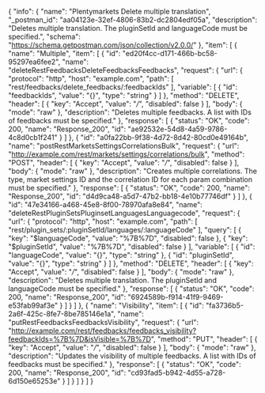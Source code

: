 {
  "info": {
    "name": "Plentymarkets Delete multiple translation",
    "_postman_id": "aa04123e-32ef-4806-83b2-dc2804edf05a",
    "description": "Deletes multiple translation. The pluginSetId and languageCode must be specified.",
    "schema": "https://schema.getpostman.com/json/collection/v2.0.0/"
  },
  "item": [
    {
      "name": "Multiple",
      "item": [
        {
          "id": "ed20f4cc-d171-466b-bc58-95297ea6fee2",
          "name": "deleteRestFeedbacksDeleteFeedbacksFeedbacks",
          "request": {
            "url": {
              "protocol": "http",
              "host": "example.com",
              "path": [
                "rest/feedbacks/delete_feedbacks/:feedbackIds"
              ],
              "variable": [
                {
                  "id": "feedbackIds",
                  "value": "{}",
                  "type": "string"
                }
              ]
            },
            "method": "DELETE",
            "header": [
              {
                "key": "Accept",
                "value": "*/*",
                "disabled": false
              }
            ],
            "body": {
              "mode": "raw"
            },
            "description": "Deletes multiple feedbacks. A list with IDs of feedbacks must be specified."
          },
          "response": [
            {
              "status": "OK",
              "code": 200,
              "name": "Response_200",
              "id": "ae92532e-54d8-4a59-9786-4c8d0cb1f241"
            }
          ]
        },
        {
          "id": "a0fa22bb-9f38-4d72-8d42-80cd0e49164b",
          "name": "postRestMarketsSettingsCorrelationsBulk",
          "request": {
            "url": "http://example.com/rest/markets/settings/correlations/bulk",
            "method": "POST",
            "header": [
              {
                "key": "Accept",
                "value": "*/*",
                "disabled": false
              }
            ],
            "body": {
              "mode": "raw"
            },
            "description": "Creates multiple correlations. The type, market settings ID and the correlation ID for each param combination must be specified."
          },
          "response": [
            {
              "status": "OK",
              "code": 200,
              "name": "Response_200",
              "id": "d4d9ca48-a5d7-47b2-bb18-4e10b77746df"
            }
          ]
        },
        {
          "id": "47e34166-a468-45e8-8f00-78970afa8e84",
          "name": "deleteRestPluginSetsPluginsetLanguagesLanguagecode",
          "request": {
            "url": {
              "protocol": "http",
              "host": "example.com",
              "path": [
                "rest/plugin_sets/:pluginSetId/languages/:languageCode"
              ],
              "query": [
                {
                  "key": "$languageCode",
                  "value": "%7B%7D",
                  "disabled": false
                },
                {
                  "key": "$pluginSetId",
                  "value": "%7B%7D",
                  "disabled": false
                }
              ],
              "variable": [
                {
                  "id": "languageCode",
                  "value": "{}",
                  "type": "string"
                },
                {
                  "id": "pluginSetId",
                  "value": "{}",
                  "type": "string"
                }
              ]
            },
            "method": "DELETE",
            "header": [
              {
                "key": "Accept",
                "value": "*/*",
                "disabled": false
              }
            ],
            "body": {
              "mode": "raw"
            },
            "description": "Deletes multiple translation. The pluginSetId and languageCode must be specified."
          },
          "response": [
            {
              "status": "OK",
              "code": 200,
              "name": "Response_200",
              "id": "6924589b-f914-41f9-9469-e53fab99af3e"
            }
          ]
        }
      ]
    },
    {
      "name": "Visibility",
      "item": [
        {
          "id": "fa3736b5-2a6f-425c-8fe7-8be785146e1a",
          "name": "putRestFeedbacksFeedbacksVisibility",
          "request": {
            "url": "http://example.com/rest/feedbacks/feedbacks_visibility?feedbackIds=%7B%7D&isVisible=%7B%7D",
            "method": "PUT",
            "header": [
              {
                "key": "Accept",
                "value": "*/*",
                "disabled": false
              }
            ],
            "body": {
              "mode": "raw"
            },
            "description": "Updates the visibility of multiple feedbacks. A list with IDs of feedbacks must be specified."
          },
          "response": [
            {
              "status": "OK",
              "code": 200,
              "name": "Response_200",
              "id": "cd93fad5-b942-4d55-a728-6d150e65253e"
            }
          ]
        }
      ]
    }
  ]
}